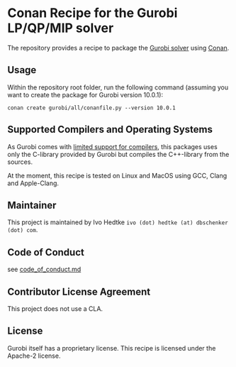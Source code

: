 # Conan Recipe for the Gurobi LP/QP/MIP solver

The repository provides a recipe to package the [Gurobi solver](https://www.gurobi.com/) using [Conan](https://conan.io/).

## Usage

Within the repository root folder, run the following command (assuming you want to create the package for Gurobi version 10.0.1):

```shell
conan create gurobi/all/conanfile.py --version 10.0.1
```

## Supported Compilers and Operating Systems

As Gurobi comes with [limited support for compilers](https://www.gurobi.com/solutions/gurobi-optimizer/supported-platforms/),
this packages uses only the C-library provided by Gurobi but compiles the C++-library from the sources.

At the moment, this recipe is tested on Linux and MacOS using GCC, Clang and Apple-Clang.

## Maintainer

This project is maintained by Ivo Hedtke `ivo (dot) hedtke (at) dbschenker (dot) com`.

## Code of Conduct

see [code_of_conduct.md](code_of_conduct.md)

## Contributor License Agreement

This project does not use a CLA.

## License

Gurobi itself has a proprietary license.
This recipe is licensed under the Apache-2 license.
